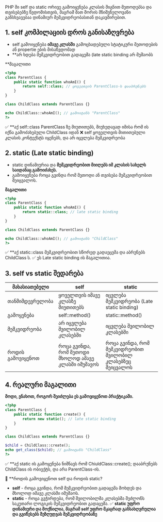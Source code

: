 PHP ში self და static ორივე გამოიყენება კლასის შიგნით მეთოდებსა და თვისებებზე წვდომისთვის, მაგრამ მათ შორის მნიშვნელოვანი განსხვავებაა დინამიურ მემკვიდრეობასთან დაკავშირებით.

## 1. self კომპილაციის დროს განისაზღვრება

- self გამოიყენება **იმავე კლასში** გამოცხადებული სტატიკური მეთოდების ან propertie ების მისაწვდომად
- **არ ხდება მემკვიდრეობით გადაცემა (late static binding არ მუშაობს 

**მაგალითი

```php
<?php
class ParentClass {
    public static function whoAmI() {
        return self::class; // ყოველთვის ParentClass-ს დააბრუნებს
    }
}

class ChildClass extends ParentClass {}

echo ChildClass::whoAmI(); // გამოიტანს "ParentClass"
?>
```

✅ **აქ self::class ParentClass ზე მიუთითებს, მიუხედავად იმისა რომ ის იქნა გამოძახებული ChildClass იდან
❌ self ყოველთვის მითითებული კლასის კონტექსტს იყენებს, და არ იცვლება მემკვიდრეობა
## 2. static (Late static binding)

- static დინამიურია და **მემკვიდრეობით მიიღებს იმ კლასის სახელს საიდანაც გამოიძახეს.**
- გამოიყენება როცა გვინდა რომ მეთოდი ან თვისება მემკვიდრეობით შეიცვალოს.

**მაგალითი**
```php
<?php
class ParentClass {
    public static function whoAmI() {
        return static::class; // late static binding
    }
}

class ChildClass extends ParentClass {}

echo ChildClass::whoAmI(); // გამოიტანს "ChildClass"
?>
```

✅ **აქ static::class მემკვიდრეობით სწორედ გადაეცემა და აბრუნებს ChildClass ს.
✅ ეს Late static binding ის მაგალითია.

## 3. self vs static შედარება

| მახასიათებელი     | self                                                 | static                                                      |
| ----------------- | ---------------------------------------------------- | ----------------------------------------------------------- |
| თანმიმდევრულობა   | ყოველთვის იმავე კლასზე მიუთითებს                     | იცვლება მემკვიდრეობა (Late static binding)                  |
| გამოყენება        | self::method()                                       | static::method()                                            |
| მემკვიდრეობა      | არ იცვლება შვილობილ კლასებში                         | იცვლება შვილობილ კლასებში                                   |
| როდის გამოვიყენოთ | როცა გვინდა, რომ მეთოდი მხოლოდ ამავე კლასში იმუშავოს | როცა გვინდა, რომ მემკვიდრეობით შვილობილ კლასებზეც შეიცვალოს |

## 4. რეალური მაგალითი
**მოდი, ვნახოთ, როგორ შეიძლება ეს გამოვიყენოთ პრაქტიკაში.**

```php
<?php
class ParentClass {
    public static function create() {
        return new static(); // late static binding
    }
}

class ChildClass extends ParentClass {}

$child = ChildClass::create();
echo get_class($child); // გამოიტანს "ChildClass"
?>
```

✅ **აქ static ის გამოყენება ნიშნავს რომ ChiuldClass::create(); დააბრუნებს ChildClass ის ობიექტს, და არა ParentClass-ის.

**🔹** **როდის გამოვიყენოთ self და როდის static?

- **self** - როცა გვინდა, რომ მემკვიდრეობით გადაცემა მოხდეს და მხოლოდ იმავე კლასში იმუშაოს.
- **static** - როცა გვჭირდება, რომ შვილობილმა კლასებმა შეძლონს საკუთარი ლოგიკის მემკვიდრეობით გადაცემა.
✅ **static უფრო დინამიური და მოქნილია, მაგრამ self უფრო მკაცრად განსახღვრულია და გვიწესებს შეზღუდვას მემკვიდრეობაზე** 